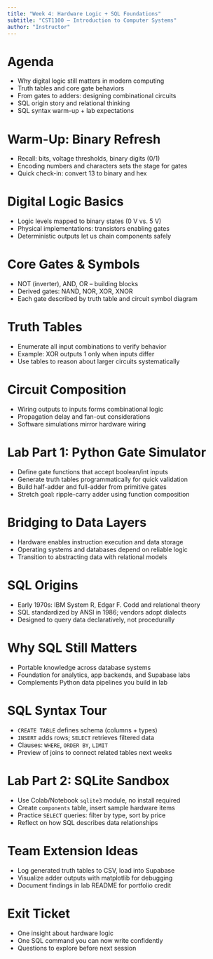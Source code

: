 ```yaml
---
title: "Week 4: Hardware Logic + SQL Foundations"
subtitle: "CST1100 – Introduction to Computer Systems"
author: "Instructor"
---
```


# Agenda

- Why digital logic still matters in modern computing
- Truth tables and core gate behaviors
- From gates to adders: designing combinational circuits
- SQL origin story and relational thinking
- SQL syntax warm-up + lab expectations

# Warm-Up: Binary Refresh

- Recall: bits, voltage thresholds, binary digits (0/1)
- Encoding numbers and characters sets the stage for gates
- Quick check-in: convert 13 to binary and hex

# Digital Logic Basics

- Logic levels mapped to binary states (0 V vs. 5 V)
- Physical implementations: transistors enabling gates
- Deterministic outputs let us chain components safely

# Core Gates & Symbols

- NOT (inverter), AND, OR – building blocks
- Derived gates: NAND, NOR, XOR, XNOR
- Each gate described by truth table and circuit symbol diagram

# Truth Tables

- Enumerate all input combinations to verify behavior
- Example: XOR outputs 1 only when inputs differ
- Use tables to reason about larger circuits systematically

# Circuit Composition

- Wiring outputs to inputs forms combinational logic
- Propagation delay and fan-out considerations
- Software simulations mirror hardware wiring

# Lab Part 1: Python Gate Simulator

- Define gate functions that accept boolean/int inputs
- Generate truth tables programmatically for quick validation
- Build half-adder and full-adder from primitive gates
- Stretch goal: ripple-carry adder using function composition

# Bridging to Data Layers

- Hardware enables instruction execution and data storage
- Operating systems and databases depend on reliable logic
- Transition to abstracting data with relational models

# SQL Origins

- Early 1970s: IBM System R, Edgar F. Codd and relational theory
- SQL standardized by ANSI in 1986; vendors adopt dialects
- Designed to query data declaratively, not procedurally

# Why SQL Still Matters

- Portable knowledge across database systems
- Foundation for analytics, app backends, and Supabase labs
- Complements Python data pipelines you build in lab

# SQL Syntax Tour

- `CREATE TABLE` defines schema (columns + types)
- `INSERT` adds rows; `SELECT` retrieves filtered data
- Clauses: `WHERE`, `ORDER BY`, `LIMIT`
- Preview of joins to connect related tables next weeks

# Lab Part 2: SQLite Sandbox

- Use Colab/Notebook `sqlite3` module, no install required
- Create `components` table, insert sample hardware items
- Practice `SELECT` queries: filter by type, sort by price
- Reflect on how SQL describes data relationships

# Team Extension Ideas

- Log generated truth tables to CSV, load into Supabase
- Visualize adder outputs with matplotlib for debugging
- Document findings in lab README for portfolio credit

# Exit Ticket

- One insight about hardware logic
- One SQL command you can now write confidently
- Questions to explore before next session
